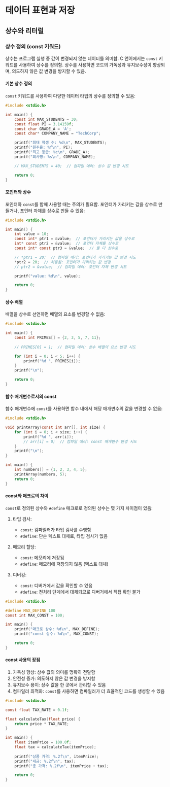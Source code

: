 # 데이터 표현과 저장

## 상수와 리터럴

### 상수 정의 (const 키워드)

상수는 프로그램 실행 중 값이 변경되지 않는 데이터를 의미함. C 언어에서는 `const` 키워드를 사용하여 상수를 정의함. 상수를 사용하면 코드의 가독성과 유지보수성이 향상되며, 의도하지 않은 값 변경을 방지할 수 있음.

#### 기본 상수 정의

`const` 키워드를 사용하여 다양한 데이터 타입의 상수를 정의할 수 있음:

```c
#include <stdio.h>

int main() {
    const int MAX_STUDENTS = 30;
    const float PI = 3.14159f;
    const char GRADE_A = 'A';
    const char* COMPANY_NAME = "TechCorp";

    printf("최대 학생 수: %d\n", MAX_STUDENTS);
    printf("원주율: %f\n", PI);
    printf("최고 등급: %c\n", GRADE_A);
    printf("회사명: %s\n", COMPANY_NAME);

    // MAX_STUDENTS = 40;  // 컴파일 에러: 상수 값 변경 시도

    return 0;
}
```

#### 포인터와 상수

포인터와 `const`를 함께 사용할 때는 주의가 필요함. 포인터가 가리키는 값을 상수로 만들거나, 포인터 자체를 상수로 만들 수 있음:

```c
#include <stdio.h>

int main() {
    int value = 10;
    const int* ptr1 = &value;  // 포인터가 가리키는 값을 상수로
    int* const ptr2 = &value;  // 포인터 자체를 상수로
    const int* const ptr3 = &value;  // 둘 다 상수로

    // *ptr1 = 20;  // 컴파일 에러: 포인터가 가리키는 값 변경 시도
    *ptr2 = 20;  // 허용됨: 포인터가 가리키는 값 변경
    // ptr2 = &value;  // 컴파일 에러: 포인터 자체 변경 시도

    printf("value: %d\n", value);

    return 0;
}
```

#### 상수 배열

배열을 상수로 선언하면 배열의 요소를 변경할 수 없음:

```c
#include <stdio.h>

int main() {
    const int PRIMES[] = {2, 3, 5, 7, 11};
    
    // PRIMES[0] = 1;  // 컴파일 에러: 상수 배열의 요소 변경 시도

    for (int i = 0; i < 5; i++) {
        printf("%d ", PRIMES[i]);
    }
    printf("\n");

    return 0;
}
```

#### 함수 매개변수로서의 const

함수 매개변수에 `const`를 사용하면 함수 내에서 해당 매개변수의 값을 변경할 수 없음:

```c
#include <stdio.h>

void printArray(const int arr[], int size) {
    for (int i = 0; i < size; i++) {
        printf("%d ", arr[i]);
        // arr[i] = 0;  // 컴파일 에러: const 매개변수 변경 시도
    }
    printf("\n");
}

int main() {
    int numbers[] = {1, 2, 3, 4, 5};
    printArray(numbers, 5);
    return 0;
}
```

#### const와 매크로의 차이

`const`로 정의된 상수와 `#define` 매크로로 정의된 상수는 몇 가지 차이점이 있음:

1. 타입 검사:
   - `const`: 컴파일러가 타입 검사를 수행함
   - `#define`: 단순 텍스트 대체로, 타입 검사가 없음

2. 메모리 할당:
   - `const`: 메모리에 저장됨
   - `#define`: 메모리에 저장되지 않음 (텍스트 대체)

3. 디버깅:
   - `const`: 디버거에서 값을 확인할 수 있음
   - `#define`: 전처리 단계에서 대체되므로 디버거에서 직접 확인 불가

```c
#include <stdio.h>

#define MAX_DEFINE 100
const int MAX_CONST = 100;

int main() {
    printf("매크로 상수: %d\n", MAX_DEFINE);
    printf("const 상수: %d\n", MAX_CONST);

    return 0;
}
```

#### const 사용의 장점

1. 가독성 향상: 상수 값의 의미를 명확히 전달함
2. 안전성 증가: 의도하지 않은 값 변경을 방지함
3. 유지보수 용이: 상수 값을 한 곳에서 관리할 수 있음
4. 컴파일러 최적화: `const`를 사용하면 컴파일러가 더 효율적인 코드를 생성할 수 있음

```c
#include <stdio.h>

const float TAX_RATE = 0.1f;

float calculateTax(float price) {
    return price * TAX_RATE;
}

int main() {
    float itemPrice = 100.0f;
    float tax = calculateTax(itemPrice);
    
    printf("상품 가격: %.2f\n", itemPrice);
    printf("세금: %.2f\n", tax);
    printf("총 가격: %.2f\n", itemPrice + tax);

    return 0;
}
```
